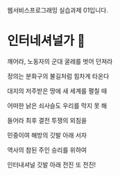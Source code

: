 웹서비스프로그래밍 실습과제 01입니다.

# 인터네셔널가 🌹
깨어라, 노동자의 군대 굴레를 벗어 던져라

정의는 분화구의 불길처럼 힘차게 타온다

대지의 저주받은 땅에 새 세계를 펼칠 때

어떠한 낡은 쇠사슬도 우리를 막지 못 해

들어라 최후 결전 투쟁의 외침을

민중이여 해방의 깃발 아래 서자

역사의 참된 주인 승리를 위하여

인터내셔널 깃발 아래 전진 또 전진!